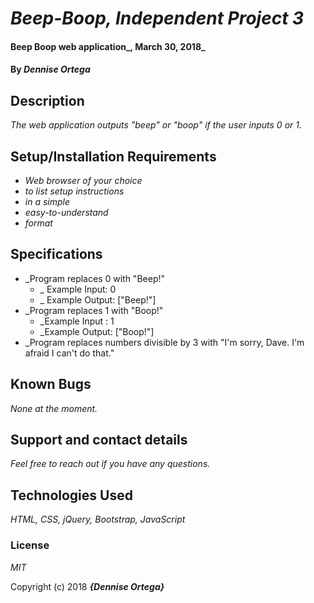 # _Beep-Boop, Independent Project 3_

#### Beep Boop web application_, March 30, 2018_

#### By _**Dennise Ortega**_

## Description

_The web application outputs "beep" or "boop" if the user inputs 0 or 1._

## Setup/Installation Requirements

* _Web browser of your choice_
* _to list setup instructions_
* _in a simple_
* _easy-to-understand_
* _format_

## Specifications
* _Program replaces 0 with "Beep!"
  * _ Example Input: 0
  * _ Example Output: ["Beep!"]
* _Program replaces 1 with "Boop!"
  * _Example Input : 1
  * _Example Output: ["Boop!"]
* _Program replaces numbers divisible by 3 with   "I'm sorry, Dave. I'm afraid I can't do that."

## Known Bugs

_None at the moment._

## Support and contact details

_Feel free to reach out if you have any questions._

## Technologies Used

_HTML, CSS, jQuery, Bootstrap, JavaScript_

### License

*MIT*

Copyright (c) 2018 **_{Dennise Ortega}_**
